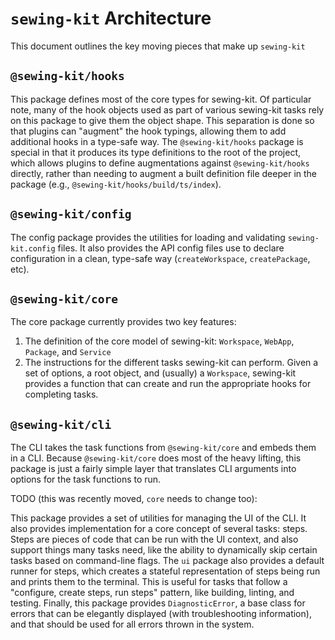 # `sewing-kit` Architecture

This document outlines the key moving pieces that make up `sewing-kit`

## `@sewing-kit/hooks`

This package defines most of the core types for sewing-kit. Of particular note, many of the hook objects used as part of various sewing-kit tasks rely on this package to give them the object shape. This separation is done so that plugins can "augment" the hook typings, allowing them to add additional hooks in a type-safe way. The `@sewing-kit/hooks` package is special in that it produces its type definitions to the root of the project, which allows plugins to define augmentations against `@sewing-kit/hooks` directly, rather than needing to augment a built definition file deeper in the package (e.g., `@sewing-kit/hooks/build/ts/index`).

## `@sewing-kit/config`

The config package provides the utilities for loading and validating `sewing-kit.config` files. It also provides the API config files use to declare configuration in a clean, type-safe way (`createWorkspace`, `createPackage`, etc).

## `@sewing-kit/core`

The core package currently provides two key features:

1. The definition of the core model of sewing-kit: `Workspace`, `WebApp`, `Package`, and `Service`
2. The instructions for the different tasks sewing-kit can perform. Given a set of options, a root object, and (usually) a `Workspace`, sewing-kit provides a function that can create and run the appropriate hooks for completing tasks.

## `@sewing-kit/cli`

The CLI takes the task functions from `@sewing-kit/core` and embeds them in a CLI. Because `@sewing-kit/core` does most of the heavy lifting, this package is just a fairly simple layer that translates CLI arguments into options for the task functions to run.

TODO (this was recently moved, `core` needs to change too):

This package provides a set of utilities for managing the UI of the CLI. It also provides implementation for a core concept of several tasks: steps. Steps are pieces of code that can be run with the UI context, and also support things many tasks need, like the ability to dynamically skip certain tasks based on command-line flags. The `ui` package also provides a default runner for steps, which creates a stateful representation of steps being run and prints them to the terminal. This is useful for tasks that follow a "configure, create steps, run steps" pattern, like building, linting, and testing. Finally, this package provides `DiagnosticError`, a base class for errors that can be elegantly displayed (with troubleshooting information), and that should be used for all errors thrown in the system.
